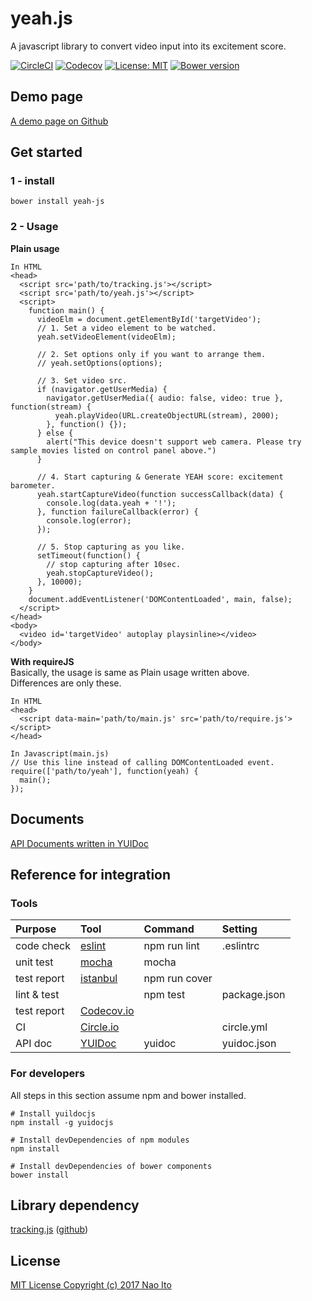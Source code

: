 # yeah.js
A javascript library to convert video input into its excitement score.
   
[![CircleCI](https://circleci.com/gh/naosk8/yeah.js/tree/master.svg?style=shield)](https://circleci.com/gh/naosk8/yeah.js/tree/master)
[![Codecov](https://codecov.io/gh/naosk8/yeah.js/branch/master/graph/badge.svg)](https://codecov.io/gh/naosk8/yeah.js)
[![License: MIT](https://img.shields.io/badge/License-MIT-green.svg)](https://opensource.org/licenses/MIT)
[![Bower version](https://badge.fury.io/bo/yeah-js.svg)](https://badge.fury.io/bo/yeah-js)

## Demo page
[A demo page on Github](https://naosk8.github.io/yeah.js "A demo page on Github")
  
## Get started
### 1 - install  
```
bower install yeah-js
```
  
### 2 - Usage  <br>
**Plain usage**  
```
In HTML
<head>
  <script src='path/to/tracking.js'></script>
  <script src='path/to/yeah.js'></script>
  <script>
    function main() {
      videoElm = document.getElementById('targetVideo');
      // 1. Set a video element to be watched.
      yeah.setVideoElement(videoElm);

      // 2. Set options only if you want to arrange them.
      // yeah.setOptions(options);

      // 3. Set video src.
      if (navigator.getUserMedia) {
        navigator.getUserMedia({ audio: false, video: true }, function(stream) {
          yeah.playVideo(URL.createObjectURL(stream), 2000);
        }, function() {});
      } else {
        alert("This device doesn't support web camera. Please try sample movies listed on control panel above.")
      }

      // 4. Start capturing & Generate YEAH score: excitement barometer.
      yeah.startCaptureVideo(function successCallback(data) {
        console.log(data.yeah + '!');
      }, function failureCallback(error) {
        console.log(error);
      });

      // 5. Stop capturing as you like.
      setTimeout(function() {
        // stop capturing after 10sec.
        yeah.stopCaptureVideo();
      }, 10000);
    }
    document.addEventListener('DOMContentLoaded', main, false);
  </script>  
</head>
<body>
  <video id='targetVideo' autoplay playsinline></video>
</body>
```
  
**With requireJS**  
Basically, the usage is same as Plain usage written above.  
Differences are only these.
```
In HTML
<head>
  <script data-main='path/to/main.js' src='path/to/require.js'></script>
</head>

In Javascript(main.js)
// Use this line instead of calling DOMContentLoaded event.
require(['path/to/yeah'], function(yeah) {
  main();
});
```

## Documents
[API Documents written in YUIDoc](https://naosk8.github.io/yeah.js/docs/classes/Yeah.html "Documents written in YUIDoc")

## Reference for integration
### Tools
| Purpose     | Tool       | Command       | Setting      |
|:------------|:-----------|:--------------|:-------------|
| code check  | [eslint](http://eslint.org/)    | npm run lint  | .eslintrc    |
| unit test   | [mocha](https://mochajs.org/)      | mocha         |              |
| test report | [istanbul](https://istanbul.js.org/)   | npm run cover |              |
| lint & test |            | npm test      | package.json |
| test report | [Codecov.io](https://codecov.io/) |               |              |
| CI          | [Circle.io](https://circleci.com/)  |               | circle.yml   |
| API doc     | [YUIDoc](http://yui.github.io/yuidoc/)     | yuidoc        | yuidoc.json  |
  
### For developers
All steps in this section assume npm and bower installed.
```
# Install yuildocjs
npm install -g yuidocjs

# Install devDependencies of npm modules
npm install

# Install devDependencies of bower components
bower install
```

## Library dependency
[tracking.js](https://trackingjs.com/) ([github](https://github.com/eduardolundgren/tracking.js))  
  
## License
[MIT License Copyright (c) 2017 Nao Ito](https://github.com/naosk8/yeah.js/blob/master/LICENSE.txt)  
